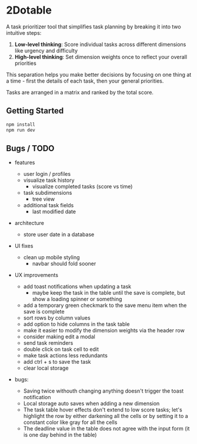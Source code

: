 # 2Dotable

A task prioritizer tool that simplifies task planning by breaking it into two intuitive steps:

1. **Low-level thinking**: Score individual tasks across different dimensions like urgency and difficulty
2. **High-level thinking**: Set dimension weights once to reflect your overall priorities

This separation helps you make better decisions by focusing on one thing at a time - first the details of each task, then your general priorities. 

Tasks are arranged in a matrix and ranked by the total score.

## Getting Started

```bash
npm install
npm run dev
```

## Bugs / TODO
* features
    * user login / profiles
    * visualize task history
        * visualize completed tasks (score vs time)    
    * task subdimensions
        * tree view        
    * additional task fields
        * last modified date        
* architecture
    * store user date in a database
* UI fixes
    * clean up mobile styling
        * navbar should fold sooner
        
* UX improvements
    * add toast notifications when updating a task
        * maybe keep the task in the table until the save is complete, but show a loading spinner or something
    * add a temporary green checkmark to the save menu item when the save is complete
    * sort rows by column values
    * add option to hide columns in the task table
    * make it easier to modify the dimension weights via the header row
    * consider making edit a modal
    * send task reminders
    * double click on task cell to edit
    * make task actions less redundants
    * add ctrl + s to save the task
    * clear local storage
* bugs:
    * Saving twice withouth changing anything doesn't trigger the toast notification
    * Local storage auto saves when adding a new dimension
    * The task table hover effects don't extend to low score tasks; let's highlight the row by either darkening all the cells or by setting it to a constant color like gray for all the cells
    * The deadline value in the table does not agree with the input form (it is one day behind in the table)
    